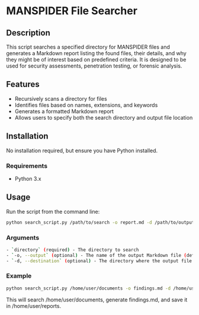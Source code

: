 # MANSPIDER File Searcher

## Description
This script searches a specified directory for MANSPIDER files and generates a Markdown report listing the found files, their details, and why they might be of interest based on predefined criteria. It is designed to be used for security assessments, penetration testing, or forensic analysis.

## Features
- Recursively scans a directory for files
- Identifies files based on names, extensions, and keywords
- Generates a formatted Markdown report
- Allows users to specify both the search directory and output file location

## Installation
No installation required, but ensure you have Python installed.

### Requirements
- Python 3.x

## Usage
Run the script from the command line:

```sh
python search_script.py /path/to/search -o report.md -d /path/to/output
```

### Arguments
```sh
- `directory` (required) - The directory to search  
- `-o, --output` (optional) - The name of the output Markdown file (default: `search_results.md`)  
- `-d, --destination` (optional) - The directory where the output file should be saved (default: current working directory)  
```

### Example
```sh
python search_script.py /home/user/documents -o findings.md -d /home/user/reports
```
This will search /home/user/documents, generate findings.md, and save it in /home/user/reports.

